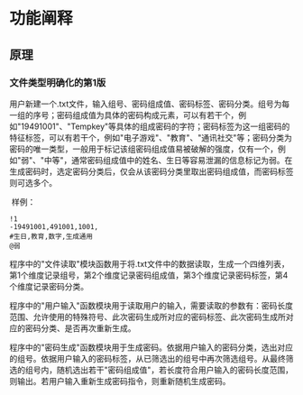 # 功能阐释

## 原理

### 文件类型明确化的第1版

​	用户新建一个.txt文件，输入组号、密码组成值、密码标签、密码分类。组号为每一组的序号；密码组成值为具体的密码构成元素，可以有若干个，例如"19491001"、"Tempkey"等具体的组成密码的字符；密码标签为这一组密码的特征标签，可以有若干个，例如"电子游戏"、"教育"、"通讯社交"等；密码分类为密码的唯一类型，一般用于标记该组密码组成值易被破解的强度，仅有一个，例如"弱"、"中等"，通常密码组成值中的姓名、生日等容易泄漏的信息标记为弱。在生成密码时，选定密码分类后，仅会从该密码分类里取出密码组成值，而密码标签则可选多个。

​	样例：

```
!1
-19491001,491001,1001,
#生日,教育,数字,生成通用
@弱
```

​	程序中的"文件读取"模块函数用于将.txt文件中的数据读取，生成一个四维列表，第1个维度记录组号，第2个维度记录密码组成值，第3个维度记录密码标签，第4个维度记录密码分类。

​	程序中的"用户输入"函数模块用于读取用户的输入，需要读取的参数有：密码长度范围、允许使用的特殊符号、此次密码生成所对应的密码标签、此次密码生成所对应的密码分类、是否再次重新生成。

​	程序中的"密码生成"函数模块用于生成密码。依据用户输入的密码分类，选出对应的组号。依据用户输入的密码标签，从已筛选出的组号中再次筛选组号。从最终筛选的组号内，随机选出若干"密码组成值"，若长度符合用户输入的密码长度范围，则输出。若用户输入重新生成密码指令，则重新随机生成密码。

